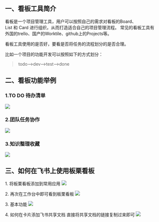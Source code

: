 ## 一、看板工具简介


看板是一个项目管理工具，用户可以按照自己的需求对看板的Board、List 和 Card 进行组织，从而打造适合自己的项目管理流程。
常见的看板工具有外国的trello、国产的Worktile、github上的Projects等。

看板工具使用的是否好，要看是否将任务的流程划分的是否合理。

比如一个项目的功能开发可以按照如下的方式划分：
> todo-->dev-->test-->done



## 二、看板功能举例
### 1.TO DO 待办清单
![](https://sunxvming.com/imgs/58597126-e6fa-45fe-928a-2140a5fb7854.jpg)

### 2.团队任务协作
![](https://sunxvming.com/imgs/2a69a7b5-95c1-4693-ad24-ede07473c49e.jpg)

### 3.知识整理收藏
![](https://sunxvming.com/imgs/b80e4dc6-bda5-47b0-8e91-18b1a5f12bd0.jpg)


## 三、如何在飞书上使用板栗看板
1. 将板栗看板添加到常用应用
![](https://sunxvming.com/imgs/339cbed8-cd0e-4272-a806-890a4c9b80c8.jpg)

2. 再次在工作台中即可看到板栗看板
![](https://sunxvming.com/imgs/50366e4e-70d8-42bc-ac5f-5d215194ec11.jpg)

3. 基本功能
![](https://sunxvming.com/imgs/181ba817-2e97-44df-992b-f814a435b6de.png)

4. 如何在卡片添加飞书共享文档
直接将共享文档的链接复制过来即可
![](https://sunxvming.com/imgs/15b5b989-6496-4865-9549-929d2c70c9a6.png)


